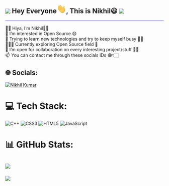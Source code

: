 ## <img src="https://media.giphy.com/media/iY8CRBdQXODJSCERIr/giphy.gif" width="30px"> Hey Everyone<img src="https://raw.githubusercontent.com/ABSphreak/ABSphreak/master/gifs/Hi.gif" width="30px">, This is Nikhil😃 <img src="https://media.giphy.com/media/iY8CRBdQXODJSCERIr/giphy.gif" width="30px">

<hr style="height:2px;border-width:1;border-radius: 5px;color:gray;background-color:#8080ff">

👋🏻 Hiya, I’m Nikhil✌🏻 <br/>
👀 I’m interested in Open Source 😄<br/>
🌱 Trying to learn new technologies and try to keep myself busy 🤵🏻 <br/>
👨🏻‍💻 Currently exploring Open Source field 📱</br>
💞️ I’m open for collaboration on every interesting project/stuff ✌🏻<br/>
📫 You can contact me through these socials IDs 😁👇🏻 <br/>

## 🌐 Socials:

<p>
<a href="https://www.linkedin.com/in/nikhilkumar023/">
<img border="0" alt="Nikhil Kumar" src="https://img.icons8.com/doodle/40/000000/linkedin--v2.png"/>
</a>
  
# 💻 Tech Stack:

![C++](https://img.shields.io/badge/c++-%2300599C.svg?style=for-the-badge&logo=c%2B%2B&logoColor=white) ![CSS3](https://img.shields.io/badge/css3-%231572B6.svg?style=for-the-badge&logo=css3&logoColor=white) ![HTML5](https://img.shields.io/badge/html5-%23E34F26.svg?style=for-the-badge&logo=html5&logoColor=white)  ![JavaScript](https://img.shields.io/badge/javascript-%23323330.svg?style=for-the-badge&logo=javascript&logoColor=%23F7DF1E)

# 📊 GitHub Stats:

## ![](https://github-readme-stats.vercel.app/api?username=nikhilkumar023&theme=swift&hide_border=false&include_all_commits=true&count_private=false)

[![](https://visitcount.itsvg.in/api?id=nikhilkumar023&icon=0&color=0)](https://visitcount.itsvg.in)
